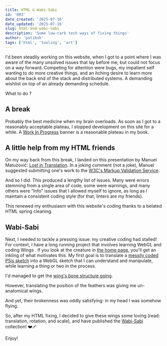 ```yaml
---
title: HTML & Wabi-Sabi
id: '003'
date_created: '2025-07-16'
date_updated: '2025-07-16'
slug: html-and-wabi-sabi
description: 'Some low-carb tech ways of fixing things'
author: 'patiboh'
tags: ['html', 'tooling', 'art']
---
```

I'd been steadily working on this website, when I got to a point where I was aware of the many unsolved issues that lay before me, but could not focus on a way forward. Competing for attention were bugs, my impatient self wanting to do more creative things, and an itching desire to learn more about the back end of the stack and distributed systems. A demanding wishlist on top of an already demanding schedule.

What to do ?

## A break

Probably the best medicine when my brain overloads. As soon as I got to a reasonably acceptable plateau, I stopped development on this site for a while. A [Work In Progress](https://rocks.pages.dev/ui/raw) banner is a reasonable plateau in my book.

## A little help from my HTML friends

On my way back from this break, I landed on this presentation by Manuel Matuzović: [Lost in Translation](https://www.youtube.com/watch?v=Wno1IhEBTxc). In a joking comment (not a joke), Manuel suggested submitting one's work to the [W3C's Markup Validation Service](https://validator.w3.org/).

And so I did. This produced a lengthy list of issues. Many were errors stemming from a single area of code, some were warnings, and many others were "Info" issues that I allowed myself to ignore, as long as I maintain a consistent coding style (for that, linters are my friends).

This renewed my enthusiasm with this website's coding thanks to a belated HTML spring cleaning.

## Wabi-Sabi

Next, I needed to tackle a pressing issue: my creative coding had stalled!
For context, I have a long running project that involves learning WebGL and coding Wings . If you look at the creature in [the home page](https://rocks.pages.dev/), you'll get an inkling of what motivates this. My first goal is to translate a [messily coded P5js sketch](https://editor.p5js.org/patiboh/sketches/5Tcl5y7w2) into a WebGL sketch that I can understand and manipulate, while learning a thing or two in the process.

I'd managed to get the [wing's bone structure going](https://rocks.pages.dev/play/projects/wing-base).

However, translating the position of the feathers was giving me un-anatomical wings.

And yet, their brokenness was oddly satisfying: in my head I was somehow flying.

So, after my HTML fixing, I decided to give these wings some loving (read: translation, rotation, and scale), and have published the [Wabi-Sabi](https://rocks.pages.dev/play/projects/wabi-sabi) collection! ❤️‍🩹

Enjoy!
